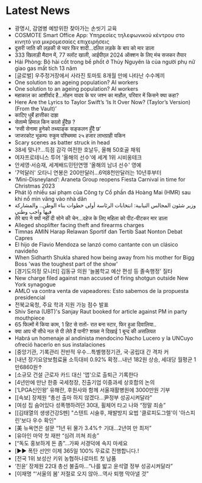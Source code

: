 # Latest News
-  광명시, 감염병 예방위한 찾아가는 손씻기 교육
-  COSMOTE Smart Office Αpp: Υπηρεσίες τηλεφωνικού κέντρου στο κινητό για μικρομεσαίες επιχειρήσεις
-  दूसरी जाति की लड़की से प्यार फिर शादी…दलित लड़के के बाप को मार डाला
-  333 खिलाड़ी मैदान में, 77 स्लॉट खाली, आईपीएल 2024 ऑक्शन के लिए मंच सजकर तैयार
-  Hải Phòng: Bộ hài cốt trong bể phốt ở Thủy Nguyên là của người phụ nữ giao gas mất tích 13 năm
-  [글로벌] 우주정거장에서 사라진 토마토 8개월 만에 나타난 수수께끼
-  One solution to an ageing population? AI workers
-  One solution to an ageing population? AI workers
-  महाकाल का आशीर्वाद है…मोहन यादव के घर जश्न का माहौल, परिवार में किसने क्या कहा?
-  Here Are the Lyrics to Taylor Swift’s ‘Is It Over Now? (Taylor’s Version) (From the Vault)’
-  काटिए धुर्बे हात्तीका दाह्रा
-  सेताम्मे हिमाल किन कालो हुँदैछ ?
-  ‘रुसी सेनामा हुनेको तथ्याङ्क सङ्कलन हुँदै छ’
-  जाजरकोट भूकम्पः रुकुम पश्चिममा २५ हजार लाभग्राही यकिन
-  Scary scenes as batter struck in head
-  38세 맞나?…득점 감각 여전한 호날두, 올해 50호골 채워
-  여자프로테니스 투어 '올해의 선수'에 세계 1위 시비옹테크
-  안세영·서승재, 세계배드민턴연맹 '올해의 남녀 선수' 영예
-  '7억달러' 오타니 연봉은 200만달러…6억8천만달러는 10년후부터
-  ‘Mini-Disneyland’: Araneta Group reopens Fiesta Carnival in time for Christmas 2023
-  Phát lộ nhiều sai phạm của Công ty Cổ phần đá Hoàng Mai (HMR) sau khi nổ mìn văng vào nhà dân
-  وزير شئون المجالس النيابية: انتخابات الرئاسة أولى خطوات بناء الوطن.. والمشاركة فيها واجب وطني
-  तेरे बाप ने क्यों नहीं दी सोने की चेन…दहेज के लिए महिला को पीट-पीटकर मार डाला
-  Alleged shoplifter facing theft and firearms charges
-  Timnas AMIN Harap Relawan Sportif dan Tertib Saat Nonton Debat Capres
-  El hijo de Flavio Mendoza se lanzó como cantante con un clásico navideño
-  When Sidharth Shukla shared how being away from his mother for Bigg Boss 'was the toughest part of the show'
-  [경기도의정 모니터] 김동규 의원 '늘봄학교 예산 편성 등 졸속행정' 질타
-  New charge filed against man accused of firing shotgun outside New York synagogue
-  AMLO va contra venta de vapeadores: Esto sabemos de la propuesta presidencial
-  전북교육청, 주요 학과 지원 가능 점수 발표
-  Shiv Sena (UBT)'s Sanjay Raut booked for article against PM in party mouthpiece
-  65 फिल्मों में किया काम, 1 हिट से रातों- रात बना स्टार, फिर हुआ दिवालिया..
-  क्या आप भी सीधे नल से पी लेते हैं पानी? शख्स ने दिखाई 1 बून्द की असलियत
-  Habrá un homenaje al andinista mendocino Nacho Lucero y la UNCuyo ofreció hacerlo en sus instalaciones
-  [중앙기관, 기록관리 전반적 우수…특별행정기관, 국·공립대 간 격차 커
-  [내년 장기요양보험료율 소득대비 0.92% 확정…내년 182원 상승, 세대당 월평균 1만6860원↑
-  [소규모 건설 근로자 카드 대신 '앱'으로 출퇴근 기록한다
-  [4년만에 만난 한중 국세청장, 진출기업 이중과세 상호합의 논의
-  [‘LPGA신인왕’ 유해란, 후원사와 함께 서울재활병원에 3000만원 기부
-  [[속보] 장제원 “총선 출마 하지 않겠다…尹정부 성공시켜달라”
-  [여성 집 숨어있다 성폭행하려던 30대, 휠체어 타고 나와 “정말 죄송”
-  [[김태열의 생생건강S펜] "스텐트 시술후, 재발방지 요법 '클로피도그렐'이 '아스피린'보다 우수 확인"
-  [美 뉴욕연은 설문 “1년 뒤 물가 3.4%↑ 기대…2년여 만 최저”
-  [유아인 마약 첫 재판 “심려 끼쳐 죄송”
-  [“독도 홍보하게 돈 좀”…가짜 서경덕에 속지 마세요
-  [▶▶ 폭탄 선언! 이제 365일 100% 무료로 진행합니다.!
-  [전국 1위 보성산 키위 농협하나로마트 첫 납품
-  ‘친윤’ 장제원 22대 총선 불출마...“나를 밟고 윤석열 정부 성공시켜달라”
-  [이재명 “‘서울의 봄’ 저절로 오지 않아…역사 퇴행 막아낼 것”
